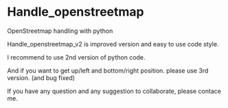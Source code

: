 # Handle_openstreetmap
OpenStreetmap handling with python

Handle_openstreetmap_v2 is improved version and easy to use code style.

I recommend to use 2nd version of python code.

And if you want to get up/left and bottom/right position. please use 3rd version. (and bug fixed)

If you have any question and any suggestion to collaborate, please contace me.
